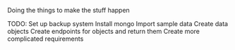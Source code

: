 Doing the things to make the stuff happen

TODO:
Set up backup system
Install mongo
Import sample data
Create data objects
Create endpoints for objects and return them
Create more complicated requirements
